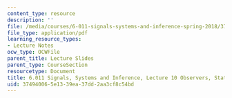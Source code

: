 ```yaml
---
content_type: resource
description: ''
file: /media/courses/6-011-signals-systems-and-inference-spring-2018/374940065e1339ea37dd2aa3cf8c54bd_MIT6_011S18lec10.pdf
file_type: application/pdf
learning_resource_types:
- Lecture Notes
ocw_type: OCWFile
parent_title: Lecture Slides
parent_type: CourseSection
resourcetype: Document
title: 6.011 Signals, Systems and Inference, Lecture 10 Observers, State Feedback
uid: 37494006-5e13-39ea-37dd-2aa3cf8c54bd
---
```

